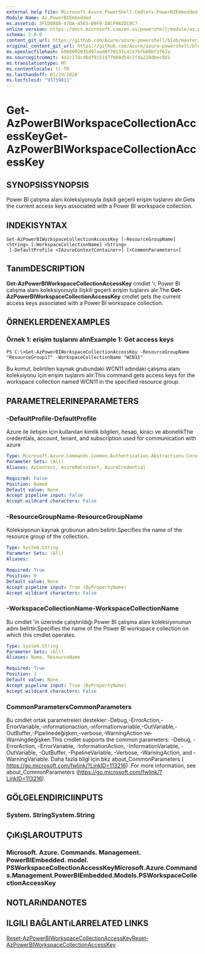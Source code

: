 ```yaml
---
external help file: Microsoft.Azure.PowerShell.Cmdlets.PowerBIEmbedded.dll-Help.xml
Module Name: Az.PowerBIEmbedded
ms.assetid: 3FED0088-47DA-4565-B9F0-DACF9B2DC0C7
online version: https://docs.microsoft.com/en-us/powershell/module/az.powerbiembedded/get-azpowerbiworkspacecollectionaccesskey
schema: 2.0.0
content_git_url: https://github.com/Azure/azure-powershell/blob/master/src/PowerBIEmbedded/PowerBIEmbedded/help/Get-AzPowerBIWorkspaceCollectionAccessKey.md
original_content_git_url: https://github.com/Azure/azure-powershell/blob/master/src/PowerBIEmbedded/PowerBIEmbedded/help/Get-AzPowerBIWorkspaceCollectionAccessKey.md
ms.openlocfilehash: b9b6092035d97aed8f70137c4157bfb80bf3f62a
ms.sourcegitcommit: 4d2c178cd6df9151877b08d54c1f4a228dbec9d1
ms.translationtype: MT
ms.contentlocale: tr-TR
ms.lasthandoff: 01/29/2020
ms.locfileid: "93759811"
---
```

# <span data-ttu-id="6c31d-101">Get-AzPowerBIWorkspaceCollectionAccessKey</span><span class="sxs-lookup"><span data-stu-id="6c31d-101">Get-AzPowerBIWorkspaceCollectionAccessKey</span></span>

## <span data-ttu-id="6c31d-102">SYNOPSIS</span><span class="sxs-lookup"><span data-stu-id="6c31d-102">SYNOPSIS</span></span>
<span data-ttu-id="6c31d-103">Power BI çalışma alanı koleksiyonuyla ilişkili geçerli erişim tuşlarını alır.</span><span class="sxs-lookup"><span data-stu-id="6c31d-103">Gets the current access keys associated with a Power BI workspace collection.</span></span>

## <span data-ttu-id="6c31d-104">INDEKI</span><span class="sxs-lookup"><span data-stu-id="6c31d-104">SYNTAX</span></span>

```
Get-AzPowerBIWorkspaceCollectionAccessKey [-ResourceGroupName] <String> [-WorkspaceCollectionName] <String>
 [-DefaultProfile <IAzureContextContainer>] [<CommonParameters>]
```

## <span data-ttu-id="6c31d-105">Tanım</span><span class="sxs-lookup"><span data-stu-id="6c31d-105">DESCRIPTION</span></span>
<span data-ttu-id="6c31d-106">**Get-AzPowerBIWorkspaceCollectionAccessKey** cmdlet 'ı, Power BI çalışma alanı koleksiyonuyla ilişkili geçerli erişim tuşlarını alır.</span><span class="sxs-lookup"><span data-stu-id="6c31d-106">The **Get-AzPowerBIWorkspaceCollectionAccessKey** cmdlet gets the current access keys associated with a Power BI workspace collection.</span></span>

## <span data-ttu-id="6c31d-107">ÖRNEKLERDEN</span><span class="sxs-lookup"><span data-stu-id="6c31d-107">EXAMPLES</span></span>

### <span data-ttu-id="6c31d-108">Örnek 1: erişim tuşlarını alın</span><span class="sxs-lookup"><span data-stu-id="6c31d-108">Example 1: Get access keys</span></span>
```
PS C:\>Get-AzPowerBIWorkspaceCollectionAccessKey -ResourceGroupName "ResourceGroup17" -WorkspaceCollectionName "WCN11"
```

<span data-ttu-id="6c31d-109">Bu komut, belirtilen kaynak grubundaki WCN11 adındaki çalışma alanı koleksiyonu için erişim tuşlarını alır.</span><span class="sxs-lookup"><span data-stu-id="6c31d-109">This command gets access keys for the workspace collection named WCN11 in the specified resource group.</span></span>

## <span data-ttu-id="6c31d-110">PARAMETRELERINE</span><span class="sxs-lookup"><span data-stu-id="6c31d-110">PARAMETERS</span></span>

### <span data-ttu-id="6c31d-111">-DefaultProfile</span><span class="sxs-lookup"><span data-stu-id="6c31d-111">-DefaultProfile</span></span>
<span data-ttu-id="6c31d-112">Azure ile iletişim için kullanılan kimlik bilgileri, hesap, kiracı ve abonelik</span><span class="sxs-lookup"><span data-stu-id="6c31d-112">The credentials, account, tenant, and subscription used for communication with azure</span></span>

```yaml
Type: Microsoft.Azure.Commands.Common.Authentication.Abstractions.Core.IAzureContextContainer
Parameter Sets: (All)
Aliases: AzContext, AzureRmContext, AzureCredential

Required: False
Position: Named
Default value: None
Accept pipeline input: False
Accept wildcard characters: False
```

### <span data-ttu-id="6c31d-113">-ResourceGroupName</span><span class="sxs-lookup"><span data-stu-id="6c31d-113">-ResourceGroupName</span></span>
<span data-ttu-id="6c31d-114">Koleksiyonun kaynak grubunun adını belirtir.</span><span class="sxs-lookup"><span data-stu-id="6c31d-114">Specifies the name of the resource group of the collection.</span></span>

```yaml
Type: System.String
Parameter Sets: (All)
Aliases:

Required: True
Position: 0
Default value: None
Accept pipeline input: True (ByPropertyName)
Accept wildcard characters: False
```

### <span data-ttu-id="6c31d-115">-WorkspaceCollectionName</span><span class="sxs-lookup"><span data-stu-id="6c31d-115">-WorkspaceCollectionName</span></span>
<span data-ttu-id="6c31d-116">Bu cmdlet 'in üzerinde çalıştırıldığı Power BI çalışma alanı koleksiyonunun adını belirtir.</span><span class="sxs-lookup"><span data-stu-id="6c31d-116">Specifies the name of the Power BI workspace collection on which this cmdlet operates.</span></span>

```yaml
Type: System.String
Parameter Sets: (All)
Aliases: Name, ResourceName

Required: True
Position: 1
Default value: None
Accept pipeline input: True (ByPropertyName)
Accept wildcard characters: False
```

### <span data-ttu-id="6c31d-117">CommonParameters</span><span class="sxs-lookup"><span data-stu-id="6c31d-117">CommonParameters</span></span>
<span data-ttu-id="6c31d-118">Bu cmdlet ortak parametreleri destekler:-Debug,-ErrorAction,-ErrorVariable,-ınformationaction,-ınformationvariable,-OutVariable,-OutBuffer,-Pipelinedeğişken,-verbose,-WarningAction ve-Warningdeğişken.</span><span class="sxs-lookup"><span data-stu-id="6c31d-118">This cmdlet supports the common parameters: -Debug, -ErrorAction, -ErrorVariable, -InformationAction, -InformationVariable, -OutVariable, -OutBuffer, -PipelineVariable, -Verbose, -WarningAction, and -WarningVariable.</span></span> <span data-ttu-id="6c31d-119">Daha fazla bilgi için bkz about_CommonParameters ( https://go.microsoft.com/fwlink/?LinkID=113216) .</span><span class="sxs-lookup"><span data-stu-id="6c31d-119">For more information, see about_CommonParameters (https://go.microsoft.com/fwlink/?LinkID=113216).</span></span>

## <span data-ttu-id="6c31d-120">GÖLGELENDIRICI</span><span class="sxs-lookup"><span data-stu-id="6c31d-120">INPUTS</span></span>

### <span data-ttu-id="6c31d-121">System. String</span><span class="sxs-lookup"><span data-stu-id="6c31d-121">System.String</span></span>

## <span data-ttu-id="6c31d-122">ÇıKıŞLAR</span><span class="sxs-lookup"><span data-stu-id="6c31d-122">OUTPUTS</span></span>

### <span data-ttu-id="6c31d-123">Microsoft. Azure. Commands. Management. PowerBIEmbedded. model. PSWorkspaceCollectionAccessKey</span><span class="sxs-lookup"><span data-stu-id="6c31d-123">Microsoft.Azure.Commands.Management.PowerBIEmbedded.Models.PSWorkspaceCollectionAccessKey</span></span>

## <span data-ttu-id="6c31d-124">NOTLARıNDA</span><span class="sxs-lookup"><span data-stu-id="6c31d-124">NOTES</span></span>

## <span data-ttu-id="6c31d-125">ILGILI BAĞLANTıLAR</span><span class="sxs-lookup"><span data-stu-id="6c31d-125">RELATED LINKS</span></span>

[<span data-ttu-id="6c31d-126">Reset-AzPowerBIWorkspaceCollectionAccessKey</span><span class="sxs-lookup"><span data-stu-id="6c31d-126">Reset-AzPowerBIWorkspaceCollectionAccessKey</span></span>](./Reset-AzPowerBIWorkspaceCollectionAccessKey.md)


